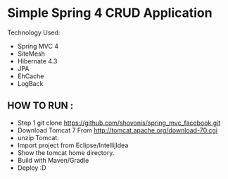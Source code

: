 Simple Spring 4 CRUD Application 
==================================
Technology Used: 
- Spring MVC 4 
- SiteMesh 
- Hibernate 4.3
- JPA 
- EhCache
- LogBack

HOW TO RUN : 
-------------
- Step 1 git clone https://github.com/shovonis/spring_mvc_facebook.git
- Download  Tomcat 7 From http://tomcat.apache.org/download-70.cgi
- unzip  Tomcat. 
- Import project from Eclipse/IntellijIdea
- Show the tomcat home directory. 
- Build with Maven/Gradle 
- Deploy :D 